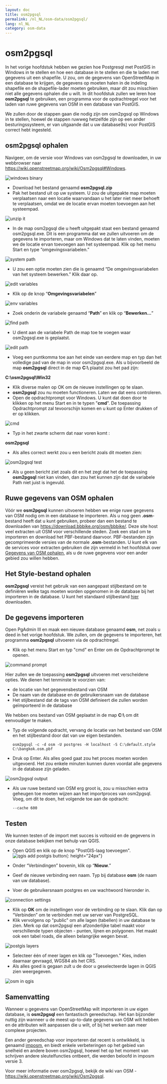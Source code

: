 ```yaml
---
layout: doc
title: osm2pgsql
permalink: /nl_NL/osm-data/osm2pgsql/
lang: nl_NL
category: osm-data
---
```


osm2pgsql
==========


In het vorige hoofdstuk hebben we gezien hoe Postgresql met PostGIS in Windows in te stellen en hoe een database in te stellen en die te laden met gegevens uit een shapefile. U zou, om de gegevens van OpenStreetMap in een database te krijgen, de gegevens op moeten halen in de indeling shapefile en de shapefile-lader moeten gebruiken, maar dit zou misschien niet alle gegevens ophalen die u wilt. In dit hoofdstuk zullen we leren hoe **osm2pgsql** te gebruiken, een programma voor de opdrachtregel voor het laden van ruwe gegevens van OSM in een database van PostGIS.  

We zullen door de stappen gaan die nodig zijn om osm2pgsql op Windows in te stellen, hoewel de stappen ruwweg hetzelfde zijn op een ander besturingssysteem, er van uitgaande dat u uw database9s) voor PostGIS correct hebt ingesteld.  

osm2pgsql ophalen
-------------

Navigeer, om de versie voor Windows van osm2pgsql te downloaden, in uw webbrowser naar <https://wiki.openstreetmap.org/wiki/Osm2pgsql#Windows>.  

![windows binary][]

- Download het bestand genaamd **osm2pgsql.zip**  
- Pak het bestand uit op uw systeem. U zou de uitgepakte map moeten verplaatsen naar een locatie waarvandaan u het later niet meer behoeft te verplaatsen, omdat we de locatie ervan moeten toevoegen aan het systeempad.  

![unzip it][]

- In de map osm2pgsql die u heeft uitgepakt staat een bestand genaamd osm2pgsql.exe. Dit is een programma dat we zullen uitvoeren om de gegevens te importeren, maar om Windows dat te laten vinden, moeten we de locatie ervan toevoegen aan het systeempad. Klik op het menu Start en type “omgevingsvariabelen.”  

![system path][]

- U zou een optie moeten zien die is genaamd “De omgevingsvariabelen van het systeem bewerken.” Klik daar op.  

![edit variables][]

- Klik op de knop “**Omgevingsvariabelen**”  

![env variables][]

- Zoek onderin de variabele genaamd “**Path**” en klik op “**Bewerken...**”  

![find path][]

- U dient aan de variabele Path de map toe te voegen waar osm2pgsql.exe is geplaatst.  

![edit path][]

- Voeg een puntkomma toe aan het einde van eerdere map en typ dan het volledige pad van de map in voor osm2pgsql.exe. Als u bijvoorbeeld de map **osm2pgsql** direct in de map **C:\\**  plaatst zou het pad zijn:  
	
**C:\osm2pgsql\Win32**  

- Klik diverse malen op OK om de nieuwe instellingen op te slaan.  
- **osm2pgsql** zou nu moeten functioneren. Laten we dat eens controleren.  
- Open de opdrachtprompt voor Windows. U kunt dat doen door te klikken op het menu Start en in te typen "**cmd**". De toepassing Opdrachtprompt zal tevoorschijn komen en u kunt op Enter drukken of er op klikken.  

![cmd][]

- Typ in het zwarte scherm dat naar voren komt :  

**osm2pgsql**

- Als alles correct werkt zou u een bericht zoals dit moeten zien:  

![osm2pgsql test][]

- Als u geen bericht ziet zoals dit en het zegt dat het de toepassing **osm2pgsql** niet kan vinden, dan zou het kunnen zijn dat de variabele Path niet juist is ingevuld.  

Ruwe gegevens van OSM ophalen
---------------------
Vóór we **osm2pgsql** kunnen uitvoeren hebben we enige ruwe gegevens van OSM nodig om in een database te importeren. Als u nog geen **.osm**-bestand heeft dat u kunt gebruiken, probeer dan een bestand te downloaden van <https://download.bbbike.org/osm/bbbike/>. Deze site host veel extracten uit OSM voor verschillende steden. Zoek een stad om te importeren en download het PBF-bestand daarvoor. PBF-bestanden zijn gecomprimeerde versies van de normale **.osm**-bestanden. U kunt elk van de services voor extracten gebruiken die zijn vermeld in het hoofdstuk over [Gegevens van OSM ophalen](/nl_NL/osm-data/getting-data), als u de ruwe gegevens voor een ander gebied zou willen hebben.  

Het Style-bestand ophalen
------------------
**osm2pgsql** vereist het gebruik van een aangepast stijlbestand om te definiëren welke tags moeten worden opgenomen in de database bij het importeren in de database. U kunt het standaard stijlbestand [hier](/files/default.style) downloaden.  

De gegevens importeren
-------------------
Open PgAdmin III en maak een nieuwe database genaamd **osm**, net zoals u deed in het vorige hoofdstuk. We zullen, om de gegevens te importeren, het programma **osm2pgsql** uitvoeren via de opdrachtregel. 

- Klik op het menu Start en typ "cmd" en Enter om de Opdrachtprompt te openen.  

![command prompt][]

Hier zullen we de toepassing **osm2pgsql** uitvoeren met verscheidene opties. We dienen het tenminste te voorzien van:  

- de locatie van het gegevensbestand van OSM  
- De naam van de database en de gebruikersnaam van de database  
- Het stijlbestand dat de tags van OSM definieert die zullen worden geïmporteerd in de database  

We hebben ons bestand van OSM geplaatst in de map **C:\\** om dit eenvoudiger te maken.  

- Typ de volgende opdracht, vervang de locatie van het bestand van OSM en het stijlbestand door dat van uw eigen bestanden.

      osm2pgsql -c -d osm -U postgres -H localhost -S C:\default.style C:\bangkok.osm.pbf  

- Druk op Enter. Als alles goed gaat zou het proces moeten worden uitgevoerd. Het zou enkele minuten kunnen duren voordat alle gegevens in de database zijn geladen.  

![osm2pgsql output][]

- Als uw ruwe bestand van OSM erg groot is, zou u misschien extra geheugen toe moeten wijzen aan het importproces van osm2pgsql. Voeg, om dit te doen, het volgende toe aan de opdracht:  

      --cache 600

Testen
-----------

We kunnen testen of de import met succes is voltooid en de gegevens in onze database bekijken met behulp van QGIS.  

- Open QGIS en klik op de knop "PostGIS-laag toevoegen". ![qgis add postgis button][]{: height="24px"}

- Onder “Verbindingen” bovenin, klik op “**Nieuw**.”  
- Geef de nieuwe verbinding een naam. Typ bij database **osm** (de naam van uw database).  
- Voer de gebruikersnaam postgres en uw wachtwoord hieronder in.  

![connection settings][]

- Klik op **OK** om de instellingen voor de verbinding op te slaan. Klik dan op “Verbinden” om te verbinden met uw server van PostgreSQL.  
- Klik vervolgens op "public" om alle lagen (tabellen) in uw database te zien. Merk op dat osm2pgsql een afzonderlijke tabel maakt voor verschillende typen objecten - punten, lijnen en polygonen. Het maakt ook een tabel roads, die alleen belangrijke wegen bevat.  

![postgis layers][]

- Selecteer één of meer lagen en klik op "Toevoegen." Kies, indien daarnaar gevraagd, WGS84 als het CRS.  
- Als alles goed is gegaan zult u de door u geselecteerde lagen in QGIS zien weergegeven.  

![osm in qgis][]



Samenvatting
-------

Wanneer u gegevens van OpenStreetMap wilt importeren in uw eigen database, is **osm2pgsql** een fantastisch gereedschap. Het kan bijzonder nuttig zijn wanneer u de meest up-to-date gegevens van OSM wilt hebben en de attributen wilt aanpassen die u wilt, of bij het werken aan meer complexe projecten.  

Een ander gereedschap voor importeren dat recent is ontwikkeld, is genaamd [imposm](http://imposm.org/), en biedt enkele verbeteringen op het gebied van snelheid en andere boven osm2pgsql, hoewel het op het moment van schrijven andere sleutelfuncties ontbeert, die werden beloofd in imposm versie 3.  

Voor meer informatie over osm2pgsql, bekijk de wiki van OSM - <https://wiki.openstreetmap.org/wiki/Osm2pgsql>.  


[windows binary]: /images/osm-data/windows-binary.png
[unzip it]: /images/osm-data/unzip-it.png
[system path]: /images/osm-data/system-path.png
[edit variables]: /images/osm-data/edit-environment-variables.png
[env variables]: /images/osm-data/environment-variables.png
[find path]: /images/osm-data/find-path.png
[edit path]: /images/osm-data/edit-path-variable.png
[cmd]: /images/osm-data/cmd.png
[osm2pgsql test]: /images/osm-data/osm2pgsql-test.png
[command prompt]: /images/osm-data/command-prompt.png
[osm2pgsql output]: /images/osm-data/osm2pgsql-output.png
[qgis add postgis button]: /images/osm-data/add-postgis-button.png
[connection settings]: /images/osm-data/connection-settings.png
[postgis layers]: /images/osm-data/postgis-layers.png
[osm in qgis]: /images/osm-data/osm-in-qgis.png
